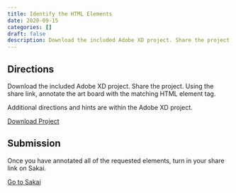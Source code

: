 ```yaml
---
title: Identify the HTML Elements
date: 2020-09-15
categories: []
draft: false
description: Download the included Adobe XD project. Share the project. Using the share link, annotate the elements with the matching HTML element tag.
---
```


## Directions

Download the included Adobe XD project. Share the project. Using the share link, annotate the art board with the matching HTML element tag.

Additional directions and hints are within the Adobe XD project.

[Download Project](/xds/identify-the-html-elements.xd)

## Submission

Once you have annotated all of the requested elements, turn in your share link on Sakai.

[Go to Sakai](https://sakai.unc.edu)
